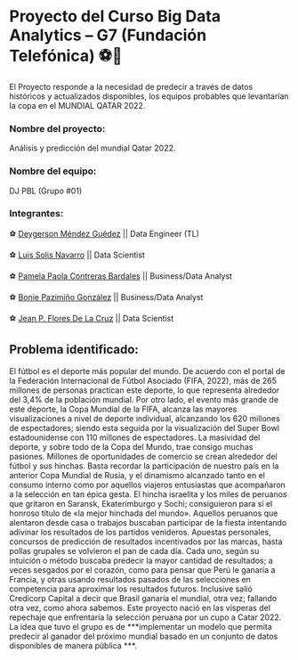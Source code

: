 # Proyecto del Curso Big Data Analytics – G7 (Fundación Telefónica) ⚽💯

El Proyecto responde a la necesidad de predecir a través de datos históricos y actualizados disponibles, los equipos probables que levantarían la copa en el MUNDIAL QATAR 2022. 


### Nombre del proyecto:
Análisis y predicción del mundial Qatar 2022.

### Nombre del equipo:
DJ PBL (Grupo #01)


### Integrantes:


⚽ [Deygerson Méndez Guédez](https://www.linkedin.com/in/deygerson-mendez/) || Data Engineer (TL)

⚽ [Luis Solis Navarro](https://www.linkedin.com/in/luisfernandosolisnavarro/) || Data Scientist

⚽ [Pamela Paola Contreras Bardales](https://www.linkedin.com/in/pamela-paola-contreras-bardales/) || Business/Data Analyst

⚽ [Bonie Pazimiño González](https://www.linkedin.com/in/bonie-scarlet-pazimi%C3%B1o-gonz%C3%A1lez-76484b18/) || Business/Data Analyst

⚽ [Jean P. Flores De La Cruz](https://www.linkedin.com/in/jeanpflores/) || Data Scientist



## Problema identificado:

El fútbol es el deporte más popular del mundo. De acuerdo con el portal de la Federación Internacional de Fútbol Asociado (FIFA, 2022), más de 265 millones de personas practican este deporte, lo que representa alrededor del 3,4% de la población mundial. Por otro lado, el evento más grande de este deporte, la Copa Mundial de la FIFA, alcanza las mayores visualizaciones a nivel de deporte individual, alcanzando los 620 millones de espectadores; siendo esta seguida por la visualización del Super Bowl estadounidense con 110 millones de espectadores.
La masividad del deporte, y sobre todo de la Copa del Mundo, trae consigo muchas pasiones. Millones de oportunidades de comercio se crean alrededor del fútbol y sus hinchas. Basta recordar la participación de nuestro país en la anterior Copa Mundial de Rusia, y el dinamismo alcanzado tanto en el consumo interno como por aquellos viajeros entusiastas que acompañaron a la selección en tan épica gesta. El hincha israelita y los miles de peruanos que gritaron en Saransk, Ekaterimburgo y Sochi; consiguieron para sí el honroso título de «la mejor hinchada del mundo».
Aquellos peruanos que alentaron desde casa o trabajos buscaban participar de la fiesta intentando adivinar los resultados de los partidos venideros. Apuestas personales, concursos de predicción de resultados incentivados por las marcas, hasta pollas grupales se volvieron el pan de cada día. Cada uno, según su intuición o método buscaba predecir la mayor cantidad de resultados; a veces sesgados por el corazón, como para pensar que Perú le ganaría a Francia, y otras usando resultados pasados de las selecciones en competencia para aproximar los resultados futuros. Inclusive salió Credicorp Capital a decir que Brasil ganaría el mundial, otra vez; fallando otra vez, como ahora sabemos.
Este proyecto nació en las vísperas del repechaje que enfrentaría la selección peruana por un cupo a Catar 2022. La idea que tuvo el grupo es de ***implementar un modelo que permita predecir al ganador del próximo mundial basado en un conjunto de datos disponibles de manera pública ***.











